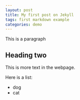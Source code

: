 ```yaml
---
layout: post
title: My first post on Jekyll
tags: first markdown example
categories: demo
---
```


This is a paragraph

## Heading two

This is more text in the webpage.

Here is a list:
- dog
- cat

